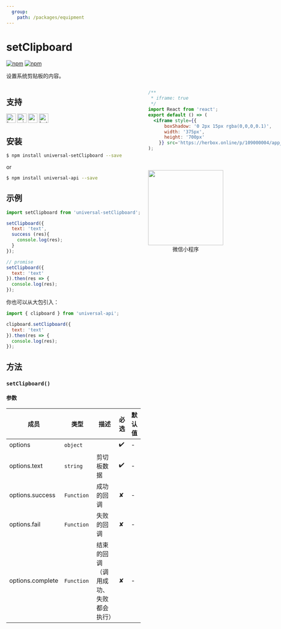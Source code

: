 ```yaml
---
  group:
    path: /packages/equipment
---
```


# setClipboard 

[![npm](https://img.shields.io/npm/v/evapi.svg)](https://www.npmjs.com/package/evapi)
[![npm](https://img.shields.io/npm/v/evapi-setClipboard.svg)](https://www.npmjs.com/package/evapi-setClipboard)

设置系统剪贴板的内容。

<div style="display: flex;flex-direction: row;justify-content: space-between;">
<div style="margin-right: 20px;">

## 支持

<img alt="browser" src="https://gw.alicdn.com/tfs/TB1uYFobGSs3KVjSZPiXXcsiVXa-200-200.svg" width="25px" height="25px" title="h5" /> <img alt="miniApp" src="https://gw.alicdn.com/tfs/TB1bBpmbRCw3KVjSZFuXXcAOpXa-200-200.svg" width="25px" height="25px" title="阿里小程序" /> <img alt="wechatMiniprogram" src="https://img.alicdn.com/tfs/TB1slcYdxv1gK0jSZFFXXb0sXXa-200-200.svg" width="25px" height="25px" title="微信小程序"> <img alt="bytedanceMicroApp" src="https://gw.alicdn.com/tfs/TB1jFtVzO_1gK0jSZFqXXcpaXXa-200-200.svg" width="25px" height="25px" title="字节跳动小程序">

## 安装

```bash
$ npm install universal-setClipboard --save
```
or
```bash
$ npm install universal-api --save
```
## 示例

```javascript
import setClipboard from 'universal-setClipboard';

setClipboard({
  text: 'text',
  success (res){
    console.log(res);
  }
});

// promise
setClipboard({
  text: 'text'
}).then(res => {
  console.log(res);
});

```

你也可以从大包引入：
```js
import { clipboard } from 'universal-api';

clipboard.setClipboard({
  text: 'text'
}).then(res => {
  console.log(res);
});
```

## 方法

### `setClipboard()`

#### 参数

| 成员 | 类型 | 描述 | 必选 | 默认值 |
| --- | --- | --- | --- | --- |
| options | `object`  |  | ✔️ | - |
| options.text | `string`  | 剪切板数据 | ✔️ | - |
| options.success | `Function`  | 成功的回调 | ✘ | - |
| options.fail | `Function`  | 失败的回调 | ✘ | - |
| options.complete | `Function`  | 结束的回调 （调用成功、失败都会执行） | ✘ | - |

</div>
<div>

```jsx | inline
/**
 * iframe: true
 */
import React from 'react';
export default () => (
  <iframe style={{
      boxShadow: '0 2px 15px rgba(0,0,0,0.1)',
      width: '375px',
      height: '700px'
    }} src='https://herbox.online/p/109000004/app_1aKtEd7SK?previewZoom=100&view=preview&defaultPage=pages/universal-clipboard/index&topSlider=false'></iframe>
);
```

<div style="display: flex;margin-top: 50px;">
  <div>
    <img src="https://img.alicdn.com/imgextra/i2/O1CN01KS0wJM1N4pU0izbfM_!!6000000001517-0-tps-666-646.jpg" width="200" height="200" />
    <div style="text-align: center;">微信小程序</div>
  </div>
</div>

</div>
</div>